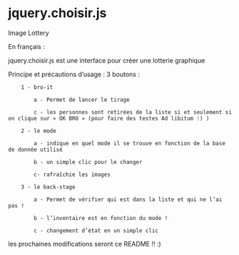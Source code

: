 # jquery.choisir.js
Image Lottery 

En français : 

jquery.choisir.js est une interface pour créer une lotterie graphique 


Principe et précautions d’usage : 3 boutons : 

		1 - bro-it 
		
			a - Permet de lancer le tirage
			
			c - les personnes sont retirées de la liste si et seulement si on clique sur « OK BRO » (pour faire des testes Ad libitum :) ) 
			
		2 - le mode 
		
			a - indique en quel mode il se trouve en fonction de la base de donnée utilisé
			
			b - un simple clic pour le changer 
			
			c- rafraîchie les images
			
		3 - le back-stage 
		
			a - Permet de vérifier qui est dans la liste et qui ne l’ai pas !
			
			b - l’inventaire est en fonction du mode ! 
			
			c - changement d’état en un simple clic 
			
      
      
les prochaines modifications seront ce README !! :) 

